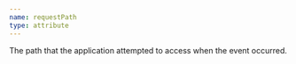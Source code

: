 ```yaml
---
name: requestPath
type: attribute
---
```


The path that the application attempted to access when the event occurred.